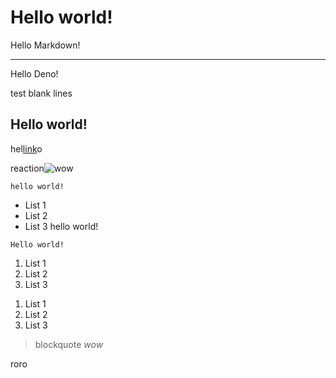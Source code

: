 # Hello world!
Hello Markdown!
***

Hello Deno!

test
blank lines
## Hello world!

hel[link](some_address.com)o

reaction![wow](some_image.jpg)
```
hello world!
```

- List 1
- List 2
- List 3
hello world!
```
Hello world!
```

1) List 1
2) List 2
3) List 3

1. List 1
2. List 2
3. List 3

> blockquote
*wow*

roro